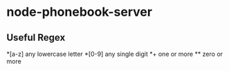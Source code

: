 # node-phonebook-server


## Useful Regex
*[a-z]  any lowercase letter
*[0-9]  any single digit
*+      one or more
**      zero or more


